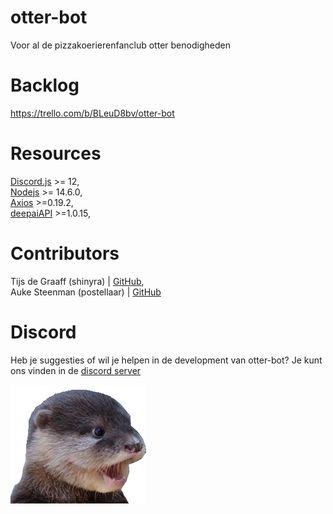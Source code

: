 # otter-bot

Voor al de pizzakoerierenfanclub otter benodigheden

# Backlog

https://trello.com/b/BLeuD8bv/otter-bot

# Resources

[Discord.js](https://discord.js.org/#/) >= 12,  
[Nodejs](https://nodejs.org/en/) >= 14.6.0,  
[Axios](https://www.npmjs.com/package/axios) >=0.19.2,  
[deepaiAPI](https://deepai.org/) >=1.0.15,  

# Contributors

Tijs de Graaff (shinyra) | [GitHub](https://github.com/ShinyRa),  
Auke Steenman (postellaar) | [GitHub](https://github.com/AukeSteenman)

# Discord

Heb je suggesties of wil je helpen in de development van otter-bot? Je kunt ons vinden in de [discord server](https://discord.gg/98egQW)

![pog otter](./assets/otter_pog.png)
